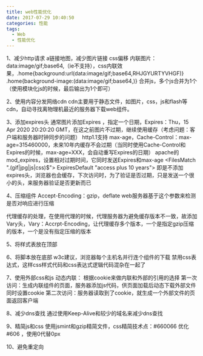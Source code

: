```yaml
---
title: web性能优化
date: 2017-07-29 10:40:50
categories: 性能
tags:
  - Web
  - 性能优化
---
```

1、减少http请求
a链接地图，减少图片链接
css偏移
内联图片：data:image/gif;base64,（ie不支持），css内联效果，.home{background:url(data:image/gif;base64,RHJGYURTYVHGF)}
                 .home{background-image:(data:image/gif;base64,<?php echo base64_encode(file_get_contents("../images/home.gif"))?>)}
合并js，多个js合并为1个（使用模块化js的时候，最后输出为1个即可）

2、使用内容分发网络cdn
cdn主要用于静态文件，如图片，css，js和flash等
cdn，自动寻找离物理机最近的服务器下载web组件。

3、添加expires头
通常图片添加Expires ，指定一个日期，Expires：Thu，15 Apr 2020 20:20:20 GMT，在这之前图片不过期，继续使用缓存（考虑问题：客户端和服务器时钟同步的问题）
http1.1支持 max-age，Cache-Control：max-age=315460000，未来10年内缓存不会过期（当同时使用Cache-Control和Expires的时候，max-age=XXX，会自动重写Expires的日期）
apache的mod_expires，设置相对过期时间，它同时发送Expires和max-age
<FilesMatch "\.(gif|jpg|js|css)$">
ExpiresDefault "access plus 10 years">
</FileMatch>
即是不添加expires头，浏览器也会缓存，下次访问时，为了验证是否过期，只是发送一个很小的头，来服务器验证是否更新而已

4、压缩组件
Accept-Encoding：gzip，deflate web服务器基于这个参数来检测是否对响应进行压缩

代理缓存的处理，在使用代理的时候，代理服务器为避免缓存版本不一致，故添加Vary头，Vary：Accrpt-Encoding，让代理缓存多个版本，一个是指定gzip压缩的版本，一个是没有指定压缩的版本

5、将样式表放在顶部

6、将脚本放在底部
 w3c建议，浏览器每个主机名并行连个组件的下载
禁用css表达式，这样css样式代码和css表达式逻辑代码混杂在一起了

7、使用外部css和js
动态内联：
根据cookie来做内联和外部的引用的选择
第一次访问：生成内联组件的页面，服务器添加js代码，供页面加载后动态下载外部文件同时设置cookie
第二次访问：服务器读取到了cookie，就生成一个外部文件的页面返回客户端


8、减少dns查找
通过使用Keep-Alive和较少的域名来减少dns查找

9、精简js和css
使用jsmint和gzip精简文件，css精简技术点：#660066 优化 #606 ，使用0代替0px

10、避免重定向

